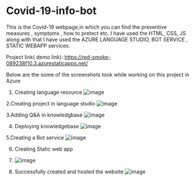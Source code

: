 # Covid-19-info-bot
This is the Covid-19 webpage,in which you can find the preventive measures , symptoms , how to pretect etc.
I have used the HTML, CSS, JS  along with that I have used the AZURE LANGUAGE STUDIO, BOT SERVICE , STATIC WEBAPP services.

Project link( demo link): https://red-smoke-089238f10.3.azurestaticapps.net/

Below are the some of the screenshots took while working on this project in Azure
1. Creating language resource 
![image](https://github.com/Jaya2443/Covid-19-info-bot/assets/113762941/5ac7805d-519e-4a73-9bab-0714b5c962f8)

2.Creating project in language studio
![image](https://github.com/Jaya2443/Covid-19-info-bot/assets/113762941/879725b4-fc61-48ef-8712-e951cdb07400)

3.Adding Q&A in knowledgbase
![image](https://github.com/Jaya2443/Covid-19-info-bot/assets/113762941/739e7938-1b6f-45ea-9ab3-6512e0549b32)

4. Deploying knowledgebase
![image](https://github.com/Jaya2443/Covid-19-info-bot/assets/113762941/1cf94419-2322-4e60-b4d1-31bb3bf5469d)

5.Creating a Bot service 
![image](https://github.com/Jaya2443/Covid-19-info-bot/assets/113762941/dd3ac014-e7ec-4b8f-a046-1994df95307d)

6. Creating Static web app
7.  ![image](https://github.com/Jaya2443/Covid-19-info-bot/assets/113762941/0b800e6a-5c13-493a-aba5-e1532504f3e5)


7. Successfully created and hosted the website
![image](https://github.com/Jaya2443/Covid-19-info-bot/assets/113762941/3719dd93-17b9-4720-85ca-4e5951416426)


